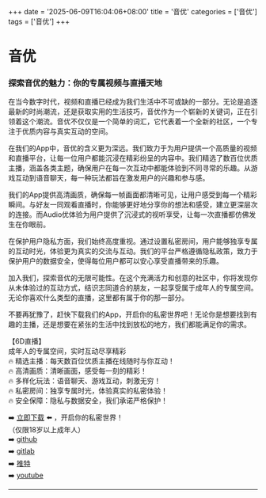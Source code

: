 +++
date = '2025-06-09T16:04:06+08:00'
title = '音优'
categories = ['音优']
tags = ['音优']
+++

# 音优

### 探索音优的魅力：你的专属视频与直播天地

在当今数字时代，视频和直播已经成为我们生活中不可或缺的一部分。无论是追逐最新的时尚潮流，还是获取实用的生活技巧，音优作为一个崭新的关键词，正在引领着这个潮流。音优不仅仅是一个简单的词汇，它代表着一个全新的社区，一个专注于优质内容与真实互动的空间。

在我们的App中，音优的含义更为深远。我们致力于为用户提供一个高质量的视频和直播平台，让每一位用户都能沉浸在精彩纷呈的内容中。我们精选了数百位优质主播，涵盖各类主题，确保用户在每一次互动中都能体验到不同寻常的乐趣。从游戏互动到语音聊天，每一种玩法都旨在激发用户的兴趣和参与感。

我们的App提供高清画质，确保每一帧画面都清晰可见，让用户感受到每一个精彩瞬间。与好友一同观看直播时，你能够更好地分享你的想法和感受，建立更深层次的连接。而Audio优体验为用户提供了沉浸式的视听享受，让每一次直播都仿佛发生在你眼前。

在保护用户隐私方面，我们始终高度重视。通过设置私密房间，用户能够独享专属的互动时光，体验更为真实的交流与互动。我们的平台严格遵循隐私政策，致力于保护用户的数据安全，使得每位用户都可以安心享受直播带来的乐趣。

加入我们，探索音优的无限可能性。在这个充满活力和创意的社区中，你将发现你从未体验过的互动方式，结识志同道合的朋友，一起享受属于成年人的专属空间。无论你喜欢什么类型的直播，这里都有属于你的那一部分。

不要再犹豫了，赶快下载我们的App，开启你的私密世界吧！无论你是想要找到有趣的主播，还是想要在紧张的生活中找到放松的地方，我们都能满足你的需求。

【6D直播】  
成年人的专属空间，实时互动尽享精彩  
🔥 精选主播：每天数百位优质主播在线随时与你互动！  
🔥 高清画质：清晰画面，感受每一刻的精彩！  
🔥 多样化玩法：语音聊天、游戏互动，刺激无穷！  
🔥 私密房间：独享专属时光，体验真实的私密体验！  
🔥 安全保障：隐私与数据安全，我们承诺严格保护！

➡️ [立即下载](https://down123.s3.ap-east-1.amazonaws.com/down/down.html?channelCode=blog) ⬅️ ，开启你的私密世界！  
（仅限18岁以上成年人）  
➡️ [github](https://aldult-live.github.io/)  
➡️ [gitlab](https://seo-09598d.gitlab.io/)  
➡️ [推特](https://x.com/wegame33)  
➡️ [youtube](https://www.youtube.com/@6Dlive)

---
